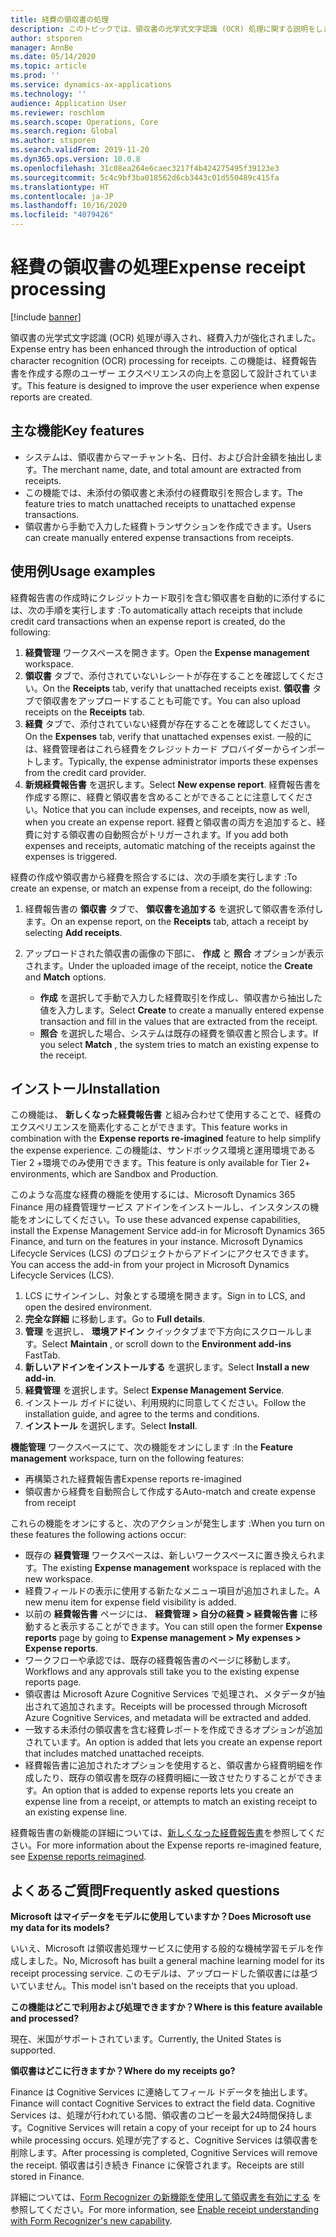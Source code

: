 ```yaml
---
title: 経費の領収書の処理
description: このトピックでは、領収書の光学式文字認識 (OCR) 処理に関する説明をします。 この機能は、Microsoft Dynamics 365 Finance で経費報告書を作成する際のユーザー エクスペリエンスの向上を意図して設計されています。
author: stsporen
manager: AnnBe
ms.date: 05/14/2020
ms.topic: article
ms.prod: ''
ms.service: dynamics-ax-applications
ms.technology: ''
audience: Application User
ms.reviewer: roschlom
ms.search.scope: Operations, Core
ms.search.region: Global
ms.author: stsporen
ms.search.validFrom: 2019-11-20
ms.dyn365.ops.version: 10.0.8
ms.openlocfilehash: 31c08ea264e6caec3217f4b424275495f39123e3
ms.sourcegitcommit: 5c4c9bf3ba018562d6cb3443c01d550489c415fa
ms.translationtype: HT
ms.contentlocale: ja-JP
ms.lasthandoff: 10/16/2020
ms.locfileid: "4079426"
---
```

# <a name="expense-receipt-processing"></a><span data-ttu-id="80795-104">経費の領収書の処理</span><span class="sxs-lookup"><span data-stu-id="80795-104">Expense receipt processing</span></span>

[!include [banner](../includes/banner.md)]

<span data-ttu-id="80795-105">領収書の光学式文字認識 (OCR) 処理が導入され、経費入力が強化されました。</span><span class="sxs-lookup"><span data-stu-id="80795-105">Expense entry has been enhanced through the introduction of optical character recognition (OCR) processing for receipts.</span></span> <span data-ttu-id="80795-106">この機能は、経費報告書を作成する際のユーザー エクスペリエンスの向上を意図して設計されています。</span><span class="sxs-lookup"><span data-stu-id="80795-106">This feature is designed to improve the user experience when expense reports are created.</span></span>

## <a name="key-features"></a><span data-ttu-id="80795-107">主な機能</span><span class="sxs-lookup"><span data-stu-id="80795-107">Key features</span></span>

- <span data-ttu-id="80795-108">システムは、領収書からマーチャント名、日付、および合計金額を抽出します。</span><span class="sxs-lookup"><span data-stu-id="80795-108">The merchant name, date, and total amount are extracted from receipts.</span></span>
- <span data-ttu-id="80795-109">この機能では、未添付の領収書と未添付の経費取引を照合します。</span><span class="sxs-lookup"><span data-stu-id="80795-109">The feature tries to match unattached receipts to unattached expense transactions.</span></span>
- <span data-ttu-id="80795-110">領収書から手動で入力した経費トランザクションを作成できます。</span><span class="sxs-lookup"><span data-stu-id="80795-110">Users can create manually entered expense transactions from receipts.</span></span>

## <a name="usage-examples"></a><span data-ttu-id="80795-111">使用例</span><span class="sxs-lookup"><span data-stu-id="80795-111">Usage examples</span></span>

<span data-ttu-id="80795-112">経費報告書の作成時にクレジットカード取引を含む領収書を自動的に添付するには、次の手順を実行します :</span><span class="sxs-lookup"><span data-stu-id="80795-112">To automatically attach receipts that include credit card transactions when an expense report is created, do the following:</span></span>

  1. <span data-ttu-id="80795-113">**経費管理** ワークスペースを開きます。</span><span class="sxs-lookup"><span data-stu-id="80795-113">Open the **Expense management** workspace.</span></span>
  2. <span data-ttu-id="80795-114">**領収書** タブで、添付されていないレシートが存在することを確認してください。</span><span class="sxs-lookup"><span data-stu-id="80795-114">On the **Receipts** tab, verify that unattached receipts exist.</span></span> <span data-ttu-id="80795-115">**領収書** タブで領収書をアップロードすることも可能です。</span><span class="sxs-lookup"><span data-stu-id="80795-115">You can also upload receipts on the **Receipts** tab.</span></span>
  3. <span data-ttu-id="80795-116">**経費** タブで、添付されていない経費が存在することを確認してください。</span><span class="sxs-lookup"><span data-stu-id="80795-116">On the **Expenses** tab, verify that unattached expenses exist.</span></span> <span data-ttu-id="80795-117">一般的には、経費管理者はこれら経費をクレジットカード プロバイダーからインポートします。</span><span class="sxs-lookup"><span data-stu-id="80795-117">Typically, the expense administrator imports these expenses from the credit card provider.</span></span>
  4. <span data-ttu-id="80795-118">**新規経費報告書** を選択します。</span><span class="sxs-lookup"><span data-stu-id="80795-118">Select **New expense report**.</span></span> <span data-ttu-id="80795-119">経費報告書を作成する際に、経費と領収書を含めることができることに注意してください。</span><span class="sxs-lookup"><span data-stu-id="80795-119">Notice that you can include expenses, and receipts, now as well, when you create an expense report.</span></span> <span data-ttu-id="80795-120">経費と領収書の両方を追加すると、経費に対する領収書の自動照合がトリガーされます。</span><span class="sxs-lookup"><span data-stu-id="80795-120">If you add both expenses and receipts, automatic matching of the receipts against the expenses is triggered.</span></span>

<span data-ttu-id="80795-121">経費の作成や領収書から経費を照合するには、次の手順を実行します :</span><span class="sxs-lookup"><span data-stu-id="80795-121">To create an expense, or match an expense from a receipt, do the following:</span></span>

  1. <span data-ttu-id="80795-122">経費報告書の **領収書** タブで、 **領収書を追加する** を選択して領収書を添付します。</span><span class="sxs-lookup"><span data-stu-id="80795-122">On an expense report, on the **Receipts** tab, attach a receipt by selecting **Add receipts**.</span></span>
  2. <span data-ttu-id="80795-123">アップロードされた領収書の画像の下部に、 **作成** と **照合** オプションが表示されます。</span><span class="sxs-lookup"><span data-stu-id="80795-123">Under the uploaded image of the receipt, notice the **Create** and **Match** options.</span></span>

      - <span data-ttu-id="80795-124">**作成** を選択して手動で入力した経費取引を作成し、領収書から抽出した値を入力します。</span><span class="sxs-lookup"><span data-stu-id="80795-124">Select **Create** to create a manually entered expense transaction and fill in the values that are extracted from the receipt.</span></span>
      - <span data-ttu-id="80795-125">**照合** を選択した場合、システムは既存の経費を領収書と照合します。</span><span class="sxs-lookup"><span data-stu-id="80795-125">If you select **Match** , the system tries to match an existing expense to the receipt.</span></span>

## <a name="installation"></a><span data-ttu-id="80795-126">インストール</span><span class="sxs-lookup"><span data-stu-id="80795-126">Installation</span></span>

<span data-ttu-id="80795-127">この機能は、 **新しくなった経費報告書** と組み合わせて使用することで、経費のエクスペリエンスを簡素化することができます。</span><span class="sxs-lookup"><span data-stu-id="80795-127">This feature works in combination with the **Expense reports re-imagined** feature to help simplify the expense experience.</span></span> <span data-ttu-id="80795-128">この機能は、サンドボックス環境と運用環境である Tier 2 +環境でのみ使用できます。</span><span class="sxs-lookup"><span data-stu-id="80795-128">This feature is only available for Tier 2+ environments, which are Sandbox and Production.</span></span>

<span data-ttu-id="80795-129">このような高度な経費の機能を使用するには、Microsoft Dynamics 365 Finance 用の経費管理サービス アドインをインストールし、インスタンスの機能をオンにしてください。</span><span class="sxs-lookup"><span data-stu-id="80795-129">To use these advanced expense capabilities, install the Expense Management Service add-in for Microsoft Dynamics 365 Finance, and turn on the features in your instance.</span></span> <span data-ttu-id="80795-130">Microsoft Dynamics Lifecycle Services (LCS) のプロジェクトからアドインにアクセスできます。</span><span class="sxs-lookup"><span data-stu-id="80795-130">You can access the add-in from your project in Microsoft Dynamics Lifecycle Services (LCS).</span></span>

1. <span data-ttu-id="80795-131">LCS にサインインし、対象とする環境を開きます。</span><span class="sxs-lookup"><span data-stu-id="80795-131">Sign in to LCS, and open the desired environment.</span></span>
2. <span data-ttu-id="80795-132">**完全な詳細** に移動します。</span><span class="sxs-lookup"><span data-stu-id="80795-132">Go to **Full details**.</span></span>
3. <span data-ttu-id="80795-133">**管理** を選択し、 **環境アドイン** クイックタブまで下方向にスクロールします。</span><span class="sxs-lookup"><span data-stu-id="80795-133">Select **Maintain** , or scroll down to the **Environment add-ins** FastTab.</span></span>
4. <span data-ttu-id="80795-134">**新しいアドインをインストールする** を選択します。</span><span class="sxs-lookup"><span data-stu-id="80795-134">Select **Install a new add-in**.</span></span>
5. <span data-ttu-id="80795-135">**経費管理** を選択します。</span><span class="sxs-lookup"><span data-stu-id="80795-135">Select **Expense Management Service**.</span></span>
6. <span data-ttu-id="80795-136">インストール ガイドに従い、利用規約に同意してください。</span><span class="sxs-lookup"><span data-stu-id="80795-136">Follow the installation guide, and agree to the terms and conditions.</span></span>
7. <span data-ttu-id="80795-137">**インストール** を選択します。</span><span class="sxs-lookup"><span data-stu-id="80795-137">Select **Install**.</span></span>

<span data-ttu-id="80795-138">**機能管理** ワークスペースにて、次の機能をオンにします :</span><span class="sxs-lookup"><span data-stu-id="80795-138">In the **Feature management** workspace, turn on the following features:</span></span>

- <span data-ttu-id="80795-139">再構築された経費報告書</span><span class="sxs-lookup"><span data-stu-id="80795-139">Expense reports re-imagined</span></span>
- <span data-ttu-id="80795-140">領収書から経費を自動照合して作成する</span><span class="sxs-lookup"><span data-stu-id="80795-140">Auto-match and create expense from receipt</span></span>

<span data-ttu-id="80795-141">これらの機能をオンにすると、次のアクションが発生します :</span><span class="sxs-lookup"><span data-stu-id="80795-141">When you turn on these features the following actions occur:</span></span>

- <span data-ttu-id="80795-142">既存の **経費管理** ワークスペースは、新しいワークスペースに置き換えられます。</span><span class="sxs-lookup"><span data-stu-id="80795-142">The existing **Expense management** workspace is replaced with the new workspace.</span></span>
- <span data-ttu-id="80795-143">経費フィールドの表示に使用する新たなメニュー項目が追加されました。</span><span class="sxs-lookup"><span data-stu-id="80795-143">A new menu item for expense field visibility is added.</span></span>
- <span data-ttu-id="80795-144">以前の **経費報告書** ページには、 **経費管理 > 自分の経費 > 経費報告書** に移動すると表示することができます。</span><span class="sxs-lookup"><span data-stu-id="80795-144">You can still open the former **Expense reports** page by going to **Expense management > My expenses > Expense reports**.</span></span>
- <span data-ttu-id="80795-145">ワークフローや承認では、既存の経費報告書のページに移動します。</span><span class="sxs-lookup"><span data-stu-id="80795-145">Workflows and any approvals still take you to the existing expense reports page.</span></span>
- <span data-ttu-id="80795-146">領収書は Microsoft Azure Cognitive Services で処理され、メタデータが抽出されて追加されます。</span><span class="sxs-lookup"><span data-stu-id="80795-146">Receipts will be processed through Microsoft Azure Cognitive Services, and metadata will be extracted and added.</span></span>
- <span data-ttu-id="80795-147">一致する未添付の領収書を含む経費レポートを作成できるオプションが追加されています。</span><span class="sxs-lookup"><span data-stu-id="80795-147">An option is added that lets you create an expense report that includes matched unattached receipts.</span></span>
- <span data-ttu-id="80795-148">経費報告書に追加されたオプションを使用すると、領収書から経費明細を作成したり、既存の領収書を既存の経費明細に一致させたりすることができます。</span><span class="sxs-lookup"><span data-stu-id="80795-148">An option that is added to expense reports lets you create an expense line from a receipt, or attempts to match an existing receipt to an existing expense line.</span></span>

<span data-ttu-id="80795-149">経費報告書の新機能の詳細については、[新しくなった経費報告書](ExpenseWorkspaceNew.md)を参照してください。</span><span class="sxs-lookup"><span data-stu-id="80795-149">For more information about the Expense reports re-imagined feature, see [Expense reports reimagined](ExpenseWorkspaceNew.md).</span></span>

## <a name="frequently-asked-questions"></a><span data-ttu-id="80795-150">よくあるご質問</span><span class="sxs-lookup"><span data-stu-id="80795-150">Frequently asked questions</span></span>

<span data-ttu-id="80795-151">**Microsoft はマイデータをモデルに使用していますか？**</span><span class="sxs-lookup"><span data-stu-id="80795-151">**Does Microsoft use my data for its models?**</span></span>

<span data-ttu-id="80795-152">いいえ、Microsoft は領収書処理サービスに使用する般的な機械学習モデルを作成しました。</span><span class="sxs-lookup"><span data-stu-id="80795-152">No, Microsoft has built a general machine learning model for its receipt processing service.</span></span> <span data-ttu-id="80795-153">このモデルは、アップロードした領収書には基づいていません。</span><span class="sxs-lookup"><span data-stu-id="80795-153">This model isn't based on the receipts that you upload.</span></span>

<span data-ttu-id="80795-154">**この機能はどこで利用および処理できますか？**</span><span class="sxs-lookup"><span data-stu-id="80795-154">**Where is this feature available and processed?**</span></span>

<span data-ttu-id="80795-155">現在、米国がサポートされています。</span><span class="sxs-lookup"><span data-stu-id="80795-155">Currently, the United States is supported.</span></span>

<span data-ttu-id="80795-156">**領収書はどこに行きますか？**</span><span class="sxs-lookup"><span data-stu-id="80795-156">**Where do my receipts go?**</span></span>

<span data-ttu-id="80795-157">Finance は Cognitive Services に連絡してフィール ドデータを抽出します。</span><span class="sxs-lookup"><span data-stu-id="80795-157">Finance will contact Cognitive Services to extract the field data.</span></span> <span data-ttu-id="80795-158">Cognitive Services は、処理が行われている間、領収書のコピーを最大24時間保持します。</span><span class="sxs-lookup"><span data-stu-id="80795-158">Cognitive Services will retain a copy of your receipt for up to 24 hours while processing occurs.</span></span> <span data-ttu-id="80795-159">処理が完了すると、Cognitive Services は領収書を削除します。</span><span class="sxs-lookup"><span data-stu-id="80795-159">After processing is completed, Cognitive Services will remove the receipt.</span></span> <span data-ttu-id="80795-160">領収書は引き続き Finance に保管されます。</span><span class="sxs-lookup"><span data-stu-id="80795-160">Receipts are still stored in Finance.</span></span>

<span data-ttu-id="80795-161">詳細については、[Form Recognizer の新機能を使用して領収書を有効にする](https://azure.microsoft.com/blog/enable-receipt-understanding-with-form-recognizer-s-new-capability/) を参照してください。</span><span class="sxs-lookup"><span data-stu-id="80795-161">For more information, see [Enable receipt understanding with Form Recognizer's new capability](https://azure.microsoft.com/blog/enable-receipt-understanding-with-form-recognizer-s-new-capability/).</span></span>
